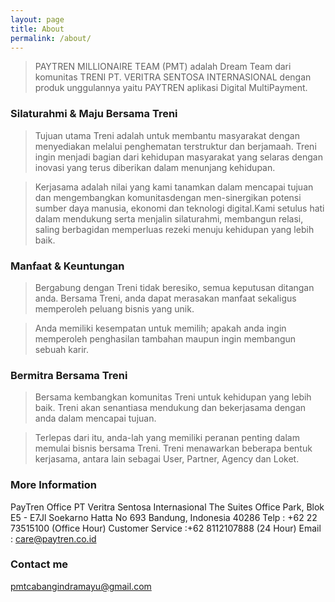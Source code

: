 ```yaml
---
layout: page
title: About
permalink: /about/
---
```


> PAYTREN MILLIONAIRE TEAM (PMT) adalah Dream Team dari komunitas TRENI PT. VERITRA SENTOSA INTERNASIONAL dengan produk unggulannya yaitu PAYTREN aplikasi Digital MultiPayment.


### Silaturahmi & Maju Bersama Treni

> Tujuan utama Treni adalah untuk membantu masyarakat dengan menyediakan melalui penghematan terstruktur dan berjamaah.
Treni ingin menjadi bagian dari kehidupan masyarakat yang selaras dengan inovasi yang terus diberikan dalam menunjang kehidupan.


> Kerjasama adalah nilai yang kami tanamkan dalam mencapai tujuan dan mengembangkan komunitasdengan men-sinergikan potensi sumber daya manusia, ekonomi dan teknologi digital.Kami setulus hati dalam mendukung serta menjalin silaturahmi, membangun relasi, saling berbagidan memperluas rezeki menuju kehidupan yang lebih baik.


### Manfaat & Keuntungan

> Bergabung dengan Treni tidak beresiko, semua keputusan ditangan anda. Bersama Treni, anda dapat merasakan manfaat sekaligus memperoleh peluang bisnis yang unik.


> Anda memiliki kesempatan untuk memilih; apakah anda ingin memperoleh penghasilan tambahan maupun ingin membangun sebuah karir.


### Bermitra Bersama Treni

> Bersama kembangkan komunitas Treni untuk kehidupan yang lebih baik. Treni akan senantiasa mendukung dan bekerjasama dengan anda dalam mencapai tujuan. 


> Terlepas dari itu, anda-lah yang memiliki peranan penting dalam memulai bisnis bersama Treni.
Treni menawarkan beberapa bentuk kerjasama, antara lain sebagai User, Partner, Agency dan Loket.

### More Information

PayTren Office
PT Veritra Sentosa Internasional
The Suites Office Park, Blok E5 - E7Jl 
Soekarno Hatta No 693 Bandung, Indonesia 40286
Telp : +62 22 73515100 (Office Hour)
Customer Service :+62 8112107888 (24 Hour)
Email : care@paytren.co.id

### Contact me

pmtcabangindramayu@gmail.com
